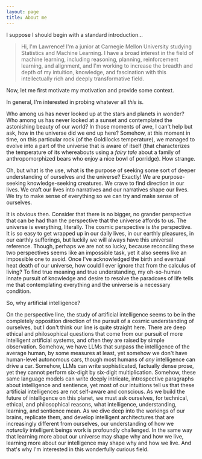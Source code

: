 ```yaml
---
layout: page
title: About me
---
```

I suppose I should begin with a standard introduction... 

> Hi, I'm Lawrence! I'm a junior at Carnegie Mellon University studying Statistics and Machine Learning. I have a broad interest in the field of machine learning, including reasoning, planning, reinforcement learning, and alignment, and I'm working to increase the breadth and depth of my intuition, knowledge, and fascination with this intellectually rich and deeply transformative field. 

Now, let me first motivate my motivation and provide some context.

In general, I'm interested in probing whatever all *this* is. 

Who among us has never looked up at the stars and planets in wonder? Who among us has never looked at a sunset and contemplated the astonishing beauty of our world? In those moments of awe, I can't help but ask, how in the universe did we end up here? Somehow, at this moment in time, on this particular rock (of the Goldilocks temperature), we managed to evolve into a part of the universe that is aware of itself (that characterizes the temperature of its whereabouts using a *fairy tale* about a family of anthropomorphized bears who enjoy a nice bowl of porridge). How strange.

Oh, but what is the use, what is the purpose of seeking some sort of deeper understanding of ourselves and the universe? Exactly! We are purpose-seeking knowledge-seeking creatures. We crave to find direction in our lives. We craft our lives into narratives and our narratives shape our lives. We try to make sense of everything so we can try and make sense of ourselves.

It is obvious then. Consider that there is no bigger, no grander perspective that can be had than the perspective that the universe affords to us. The universe is everything, literally. The cosmic perspective is *the* perspective. It is so easy to get wrapped up in our daily lives, in our earthly pleasures, in our earthly sufferings, but luckily we will always have this universal reference. Though, perhaps we are not so lucky, because reconciling these two perspectives seems like an impossible task, yet it also seems like an impossible one to avoid. Once I've acknowledged the birth and eventual heat death of our universe, how could I ever ignore that from the calculus of living? To find true meaning and true understanding, my oh-so-human innate pursuit of knowledge and desire to resolve the paradoxes of life tells me that contemplating everything and the universe is a necessary condition. 

So, why artificial intelligence? 

On the perspective line, the study of artificial intelligence seems to be in the completely opposition direction of the pursuit of a cosmic understanding of ourselves, but I don't think our line is quite straight here. There are deep ethical and philosophical questions that come from our pursuit of more intelligent artificial systems, and often they are raised by simple observation. Somehow, we have LLMs that surpass the intelligence of the average human, by some measures at least, yet somehow we don't have human-level autonomous cars, though most humans of *any* intelligence can drive a car. Somehow, LLMs can write sophisticated, factually dense prose, yet they cannot perform six-digit by six-digit multiplication. Somehow, these same language models can write deeply intricate, introspective paragraphs about intelligence and sentience, yet most of our intuitions tell us that these artificial intelligences are not self-aware and conscious. As we build the future of intelligence on this planet, we must ask ourselves, for technical, ethical, and philosophical reasons, what intelligence, understanding, learning, and sentience mean. As we dive deep into the workings of our brains, replicate them, and develop intelligent architectures that are increasingly different from ourselves, our understanding of how we *naturally* intelligent beings work is profoundly challenged. In the same way that learning more about our universe may shape why and how we live, learning more about our intelligence may shape why and how we live. And that's why I'm interested in this wonderfully curious field.